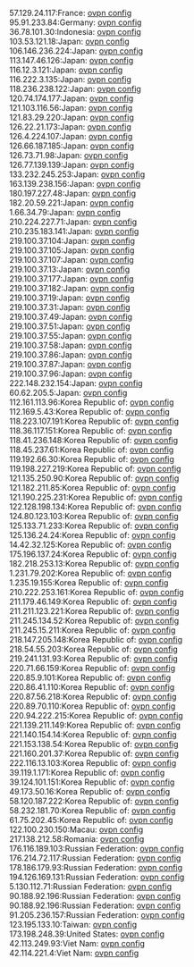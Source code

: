 57.129.24.117:France: [ovpn config](vpn/57_129_24_117.ovpn)  
95.91.233.84:Germany: [ovpn config](vpn/95_91_233_84.ovpn)  
36.78.101.30:Indonesia: [ovpn config](vpn/36_78_101_30.ovpn)  
103.53.121.18:Japan: [ovpn config](vpn/103_53_121_18.ovpn)  
106.146.236.224:Japan: [ovpn config](vpn/106_146_236_224.ovpn)  
113.147.46.126:Japan: [ovpn config](vpn/113_147_46_126.ovpn)  
116.12.3.121:Japan: [ovpn config](vpn/116_12_3_121.ovpn)  
116.222.3.135:Japan: [ovpn config](vpn/116_222_3_135.ovpn)  
118.236.238.122:Japan: [ovpn config](vpn/118_236_238_122.ovpn)  
120.74.174.177:Japan: [ovpn config](vpn/120_74_174_177.ovpn)  
121.103.116.56:Japan: [ovpn config](vpn/121_103_116_56.ovpn)  
121.83.29.220:Japan: [ovpn config](vpn/121_83_29_220.ovpn)  
126.22.21.173:Japan: [ovpn config](vpn/126_22_21_173.ovpn)  
126.4.224.107:Japan: [ovpn config](vpn/126_4_224_107.ovpn)  
126.66.187.185:Japan: [ovpn config](vpn/126_66_187_185.ovpn)  
126.73.71.98:Japan: [ovpn config](vpn/126_73_71_98.ovpn)  
126.77.139.139:Japan: [ovpn config](vpn/126_77_139_139.ovpn)  
133.232.245.253:Japan: [ovpn config](vpn/133_232_245_253.ovpn)  
163.139.238.156:Japan: [ovpn config](vpn/163_139_238_156.ovpn)  
180.197.227.48:Japan: [ovpn config](vpn/180_197_227_48.ovpn)  
182.20.59.221:Japan: [ovpn config](vpn/182_20_59_221.ovpn)  
1.66.34.79:Japan: [ovpn config](vpn/1_66_34_79.ovpn)  
210.224.227.71:Japan: [ovpn config](vpn/210_224_227_71.ovpn)  
210.235.183.141:Japan: [ovpn config](vpn/210_235_183_141.ovpn)  
219.100.37.104:Japan: [ovpn config](vpn/219_100_37_104.ovpn)  
219.100.37.105:Japan: [ovpn config](vpn/219_100_37_105.ovpn)  
219.100.37.107:Japan: [ovpn config](vpn/219_100_37_107.ovpn)  
219.100.37.13:Japan: [ovpn config](vpn/219_100_37_13.ovpn)  
219.100.37.177:Japan: [ovpn config](vpn/219_100_37_177.ovpn)  
219.100.37.182:Japan: [ovpn config](vpn/219_100_37_182.ovpn)  
219.100.37.19:Japan: [ovpn config](vpn/219_100_37_19.ovpn)  
219.100.37.31:Japan: [ovpn config](vpn/219_100_37_31.ovpn)  
219.100.37.49:Japan: [ovpn config](vpn/219_100_37_49.ovpn)  
219.100.37.51:Japan: [ovpn config](vpn/219_100_37_51.ovpn)  
219.100.37.55:Japan: [ovpn config](vpn/219_100_37_55.ovpn)  
219.100.37.58:Japan: [ovpn config](vpn/219_100_37_58.ovpn)  
219.100.37.86:Japan: [ovpn config](vpn/219_100_37_86.ovpn)  
219.100.37.87:Japan: [ovpn config](vpn/219_100_37_87.ovpn)  
219.100.37.96:Japan: [ovpn config](vpn/219_100_37_96.ovpn)  
222.148.232.154:Japan: [ovpn config](vpn/222_148_232_154.ovpn)  
60.62.205.5:Japan: [ovpn config](vpn/60_62_205_5.ovpn)  
112.161.113.96:Korea Republic of: [ovpn config](vpn/112_161_113_96.ovpn)  
112.169.5.43:Korea Republic of: [ovpn config](vpn/112_169_5_43.ovpn)  
118.223.107.191:Korea Republic of: [ovpn config](vpn/118_223_107_191.ovpn)  
118.36.117.151:Korea Republic of: [ovpn config](vpn/118_36_117_151.ovpn)  
118.41.236.148:Korea Republic of: [ovpn config](vpn/118_41_236_148.ovpn)  
118.45.237.61:Korea Republic of: [ovpn config](vpn/118_45_237_61.ovpn)  
119.192.66.30:Korea Republic of: [ovpn config](vpn/119_192_66_30.ovpn)  
119.198.227.219:Korea Republic of: [ovpn config](vpn/119_198_227_219.ovpn)  
121.135.250.90:Korea Republic of: [ovpn config](vpn/121_135_250_90.ovpn)  
121.182.211.85:Korea Republic of: [ovpn config](vpn/121_182_211_85.ovpn)  
121.190.225.231:Korea Republic of: [ovpn config](vpn/121_190_225_231.ovpn)  
122.128.198.134:Korea Republic of: [ovpn config](vpn/122_128_198_134.ovpn)  
124.80.123.103:Korea Republic of: [ovpn config](vpn/124_80_123_103.ovpn)  
125.133.71.233:Korea Republic of: [ovpn config](vpn/125_133_71_233.ovpn)  
125.136.24.24:Korea Republic of: [ovpn config](vpn/125_136_24_24.ovpn)  
14.42.32.125:Korea Republic of: [ovpn config](vpn/14_42_32_125.ovpn)  
175.196.137.24:Korea Republic of: [ovpn config](vpn/175_196_137_24.ovpn)  
182.218.253.13:Korea Republic of: [ovpn config](vpn/182_218_253_13.ovpn)  
1.231.79.202:Korea Republic of: [ovpn config](vpn/1_231_79_202.ovpn)  
1.235.19.155:Korea Republic of: [ovpn config](vpn/1_235_19_155.ovpn)  
210.222.253.161:Korea Republic of: [ovpn config](vpn/210_222_253_161.ovpn)  
211.179.46.149:Korea Republic of: [ovpn config](vpn/211_179_46_149.ovpn)  
211.211.123.221:Korea Republic of: [ovpn config](vpn/211_211_123_221.ovpn)  
211.245.134.52:Korea Republic of: [ovpn config](vpn/211_245_134_52.ovpn)  
211.245.15.211:Korea Republic of: [ovpn config](vpn/211_245_15_211.ovpn)  
218.147.205.148:Korea Republic of: [ovpn config](vpn/218_147_205_148.ovpn)  
218.54.55.203:Korea Republic of: [ovpn config](vpn/218_54_55_203.ovpn)  
219.241.131.93:Korea Republic of: [ovpn config](vpn/219_241_131_93.ovpn)  
220.71.66.159:Korea Republic of: [ovpn config](vpn/220_71_66_159.ovpn)  
220.85.9.101:Korea Republic of: [ovpn config](vpn/220_85_9_101.ovpn)  
220.86.41.110:Korea Republic of: [ovpn config](vpn/220_86_41_110.ovpn)  
220.87.56.218:Korea Republic of: [ovpn config](vpn/220_87_56_218.ovpn)  
220.89.70.110:Korea Republic of: [ovpn config](vpn/220_89_70_110.ovpn)  
220.94.222.215:Korea Republic of: [ovpn config](vpn/220_94_222_215.ovpn)  
221.139.211.149:Korea Republic of: [ovpn config](vpn/221_139_211_149.ovpn)  
221.140.154.14:Korea Republic of: [ovpn config](vpn/221_140_154_14.ovpn)  
221.153.138.54:Korea Republic of: [ovpn config](vpn/221_153_138_54.ovpn)  
221.160.201.37:Korea Republic of: [ovpn config](vpn/221_160_201_37.ovpn)  
222.116.13.103:Korea Republic of: [ovpn config](vpn/222_116_13_103.ovpn)  
39.119.1.171:Korea Republic of: [ovpn config](vpn/39_119_1_171.ovpn)  
39.124.101.151:Korea Republic of: [ovpn config](vpn/39_124_101_151.ovpn)  
49.173.50.16:Korea Republic of: [ovpn config](vpn/49_173_50_16.ovpn)  
58.120.187.222:Korea Republic of: [ovpn config](vpn/58_120_187_222.ovpn)  
58.232.181.70:Korea Republic of: [ovpn config](vpn/58_232_181_70.ovpn)  
61.75.202.45:Korea Republic of: [ovpn config](vpn/61_75_202_45.ovpn)  
122.100.230.150:Macau: [ovpn config](vpn/122_100_230_150.ovpn)  
217.138.212.58:Romania: [ovpn config](vpn/217_138_212_58.ovpn)  
176.116.189.103:Russian Federation: [ovpn config](vpn/176_116_189_103.ovpn)  
176.214.72.117:Russian Federation: [ovpn config](vpn/176_214_72_117.ovpn)  
178.186.179.93:Russian Federation: [ovpn config](vpn/178_186_179_93.ovpn)  
194.126.169.131:Russian Federation: [ovpn config](vpn/194_126_169_131.ovpn)  
5.130.112.71:Russian Federation: [ovpn config](vpn/5_130_112_71.ovpn)  
90.188.92.196:Russian Federation: [ovpn config](vpn/90_188_92_196.ovpn)  
90.188.92.196:Russian Federation: [ovpn config](vpn/90_188_92_196.ovpn)  
91.205.236.157:Russian Federation: [ovpn config](vpn/91_205_236_157.ovpn)  
123.195.133.10:Taiwan: [ovpn config](vpn/123_195_133_10.ovpn)  
173.198.248.39:United States: [ovpn config](vpn/173_198_248_39.ovpn)  
42.113.249.93:Viet Nam: [ovpn config](vpn/42_113_249_93.ovpn)  
42.114.221.4:Viet Nam: [ovpn config](vpn/42_114_221_4.ovpn)  
